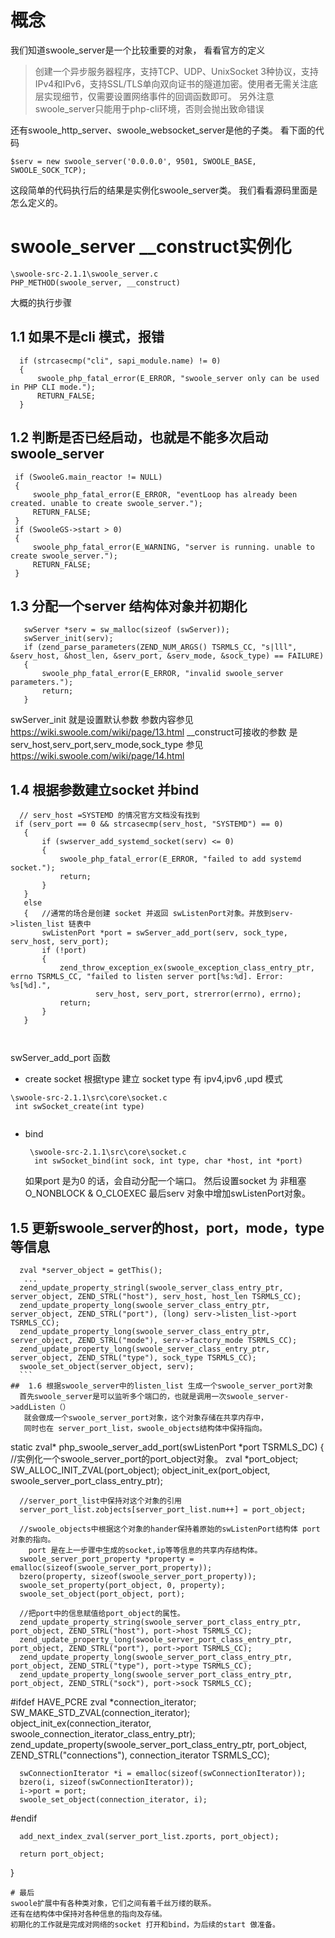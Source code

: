 # 概念
我们知道swoole_server是一个比较重要的对象，
看看官方的定义
>创建一个异步服务器程序，支持TCP、UDP、UnixSocket 3种协议，支持IPv4和IPv6，支持SSL/TLS单向双向证书的隧道加密。使用者无需关注底层实现细节，仅需要设置网络事件的回调函数即可。
另外注意
>swoole_server只能用于php-cli环境，否则会抛出致命错误

还有swoole_http_server、swoole_websocket_server是他的子类。
看下面的代码
```
$serv = new swoole_server('0.0.0.0', 9501, SWOOLE_BASE, SWOOLE_SOCK_TCP);
```
这段简单的代码执行后的结果是实例化swoole_server类。
我们看看源码里面是怎么定义的。

# swoole_server __construct实例化
```
\swoole-src-2.1.1\swoole_server.c
PHP_METHOD(swoole_server, __construct)

```
大概的执行步骤
  ## 1.1 如果不是cli 模式，报错
  ```
    if (strcasecmp("cli", sapi_module.name) != 0)
    {
        swoole_php_fatal_error(E_ERROR, "swoole_server only can be used in PHP CLI mode.");
        RETURN_FALSE;
    }
 ```
  ## 1.2 判断是否已经启动，也就是不能多次启动swoole_server
   ```
    if (SwooleG.main_reactor != NULL)
    {
        swoole_php_fatal_error(E_ERROR, "eventLoop has already been created. unable to create swoole_server.");
        RETURN_FALSE;
    }
    if (SwooleGS->start > 0)
    {
        swoole_php_fatal_error(E_WARNING, "server is running. unable to create swoole_server.");
        RETURN_FALSE;
    }
  ```
   ## 1.3  分配一个server 结构体对象并初期化    
 ```
    swServer *serv = sw_malloc(sizeof (swServer));
    swServer_init(serv);
    if (zend_parse_parameters(ZEND_NUM_ARGS() TSRMLS_CC, "s|lll", &serv_host, &host_len, &serv_port, &serv_mode, &sock_type) == FAILURE)
    {
        swoole_php_fatal_error(E_ERROR, "invalid swoole_server parameters.");
        return;
    }
 ```
  swServer_init 就是设置默认参数
  参数内容参见 <https://wiki.swoole.com/wiki/page/13.html>
   __construct可接收的参数 是
   serv_host,serv_port,serv_mode,sock_type
   参见 <https://wiki.swoole.com/wiki/page/14.html>
 ## 1.4 根据参数建立socket  并bind
 ```
   // serv_host =SYSTEMD 的情况官方文档没有找到
  if (serv_port == 0 && strcasecmp(serv_host, "SYSTEMD") == 0)
    {
        if (swserver_add_systemd_socket(serv) <= 0)
        {
            swoole_php_fatal_error(E_ERROR, "failed to add systemd socket.");
            return;
        }
    }
    else
    {   //通常的场合是创建 socket 并返回 swListenPort对象。并放到serv->listen_list 链表中
        swListenPort *port = swServer_add_port(serv, sock_type, serv_host, serv_port);
        if (!port)
        {
            zend_throw_exception_ex(swoole_exception_class_entry_ptr, errno TSRMLS_CC, "failed to listen server port[%s:%d]. Error: %s[%d].",
                    serv_host, serv_port, strerror(errno), errno);
            return;
        }
    }

    

 ```
  swServer_add_port  函数
  + create socket 
    根据type 建立 socket 
    type  有 ipv4,ipv6 ,upd 模式
   ```
   \swoole-src-2.1.1\src\core\socket.c
    int swSocket_create(int type)
    
   ```
 + bind 
    ```
     \swoole-src-2.1.1\src\core\socket.c
      int swSocket_bind(int sock, int type, char *host, int *port)      
    ```
    如果port 是为0 的话，会自动分配一个端口。
    然后设置socket 为 非租塞 O_NONBLOCK & O_CLOEXEC
    最后serv 对象中增加swListenPort对象。
## 1.5 更新swoole_server的host，port，mode，type等信息
  ```
    zval *server_object = getThis(); 
     ...
    zend_update_property_stringl(swoole_server_class_entry_ptr, server_object, ZEND_STRL("host"), serv_host, host_len TSRMLS_CC);
    zend_update_property_long(swoole_server_class_entry_ptr, server_object, ZEND_STRL("port"), (long) serv->listen_list->port TSRMLS_CC);
    zend_update_property_long(swoole_server_class_entry_ptr, server_object, ZEND_STRL("mode"), serv->factory_mode TSRMLS_CC);
    zend_update_property_long(swoole_server_class_entry_ptr, server_object, ZEND_STRL("type"), sock_type TSRMLS_CC);
    swoole_set_object(server_object, serv);
    ```
##  1.6 根据swoole_server中的listen_list 生成一个swoole_server_port对象
    首先swoole_server是可以监听多个端口的，也就是调用一次swoole_server->addListen（）
     就会做成一个swoole_server_port对象，这个对象存储在共享内存中，
     同时也在 server_port_list，swoole_objects结构体中保持指向。
  ```
  static zval* php_swoole_server_add_port(swListenPort *port TSRMLS_DC)
  {
       //实例化一个swoole_server_port的port_object对象。
      zval *port_object;
      SW_ALLOC_INIT_ZVAL(port_object);
      object_init_ex(port_object, swoole_server_port_class_entry_ptr);

      //server_port_list中保持对这个对象的引用
      server_port_list.zobjects[server_port_list.num++] = port_object;

      //swoole_objects中根据这个对象的hander保持着原始的swListenPort结构体 port 对象的指向。
        port 是在上一步骤中生成的socket,ip等等信息的共享内存结构体。
      swoole_server_port_property *property = emalloc(sizeof(swoole_server_port_property));
      bzero(property, sizeof(swoole_server_port_property));
      swoole_set_property(port_object, 0, property);
      swoole_set_object(port_object, port);

      //把port中的信息赋值给port_object的属性。
      zend_update_property_string(swoole_server_port_class_entry_ptr, port_object, ZEND_STRL("host"), port->host TSRMLS_CC);
      zend_update_property_long(swoole_server_port_class_entry_ptr, port_object, ZEND_STRL("port"), port->port TSRMLS_CC);
      zend_update_property_long(swoole_server_port_class_entry_ptr, port_object, ZEND_STRL("type"), port->type TSRMLS_CC);
      zend_update_property_long(swoole_server_port_class_entry_ptr, port_object, ZEND_STRL("sock"), port->sock TSRMLS_CC);

  #ifdef HAVE_PCRE
      zval *connection_iterator;
      SW_MAKE_STD_ZVAL(connection_iterator);
      object_init_ex(connection_iterator, swoole_connection_iterator_class_entry_ptr);
      zend_update_property(swoole_server_port_class_entry_ptr, port_object, ZEND_STRL("connections"), connection_iterator TSRMLS_CC);

      swConnectionIterator *i = emalloc(sizeof(swConnectionIterator));
      bzero(i, sizeof(swConnectionIterator));
      i->port = port;
      swoole_set_object(connection_iterator, i);
  #endif

      add_next_index_zval(server_port_list.zports, port_object);

      return port_object;
  }
  ```
# 最后
 swoole扩展中有各种类对象，它们之间有着千丝万缕的联系。
 还有在结构体中保持对各种信息的指向及存储。
 初期化的工作就是完成对网络的socket 打开和bind，为后续的start 做准备。







